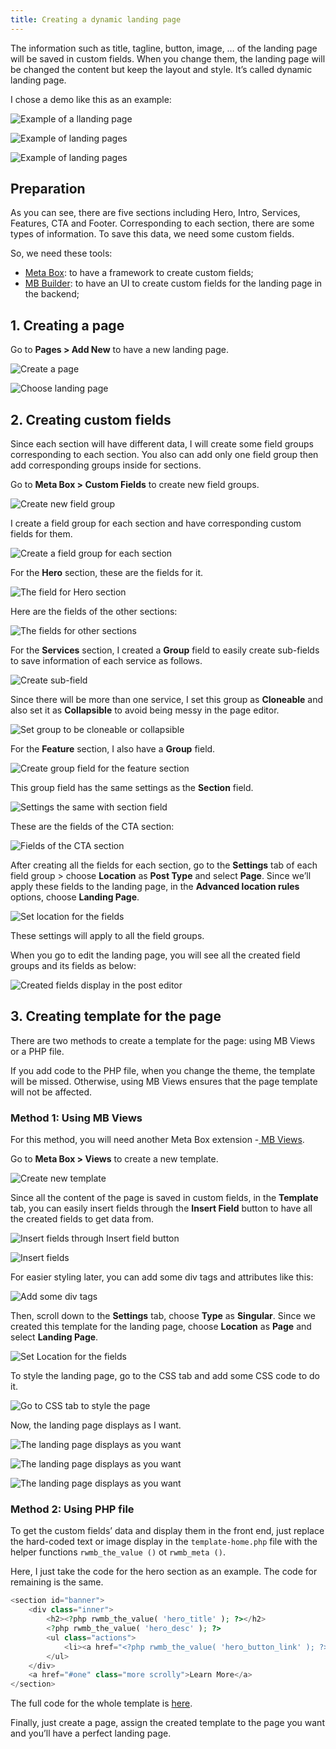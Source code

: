 ```yaml
---
title: Creating a dynamic landing page
---
```


The information such as title, tagline, button, image, … of the landing page will be saved in custom fields. When you change them, the landing page will be changed the content but keep the layout and style. It’s called dynamic landing page.

I chose a demo like this as an example:

![Example of a llanding page](https://i.imgur.com/yOUXVUG.jpg)

![Example of landing pages](https://i.imgur.com/k2BTT9a.jpg)

![Example of landing pages](https://i.imgur.com/QpyxYnG.jpg)

## Preparation

As you can see, there are five sections including Hero, Intro, Services, Features, CTA and Footer. Corresponding to each section, there are some types of information. To save this data, we need some custom fields.

So, we need these tools:

* [Meta Box](https://metabox.io/): to have a framework to create custom fields;
* [MB Builder](https://metabox.io/plugins/meta-box-builder/): to have an UI to create custom fields for the landing page in the backend;

## 1. Creating a page

Go to **Pages > Add New** to have a new landing page.

![Create a page](https://i.imgur.com/ghISiI4.png)

![Choose landing page](https://i.imgur.com/D8YzLxh.png)

## 2. Creating custom fields

Since each section will have different data, I will create some field groups corresponding to each section. You also can add only one field group then add corresponding groups inside for sections.

Go to **Meta Box > Custom Fields** to create new field groups.

![Create new field group](https://i.imgur.com/DR8nzGG.png)

I create a field group for each section and have corresponding custom fields for them.

![Create a field group for each section](https://i.imgur.com/5ACClAB.png)

For the **Hero** section, these are the fields for it.

![The field for Hero section](https://i.imgur.com/2RURipn.png)

Here are the fields of the other sections:

![The fields for other sections](https://i.imgur.com/hWMTPlv.png)

For the **Services** section, I created a **Group** field to easily create sub-fields to save information of each service as follows.

![Create sub-field](https://i.imgur.com/cFAh11S.png)

Since there will be more than one service, I set this group as **Cloneable** and also set it as **Collapsible** to avoid being messy in the page editor.

![Set group to be cloneable or collapsible](https://i.imgur.com/kBJNQt6.png)

For the **Feature** section, I also have a **Group** field.

![Create group field for the feature section](https://i.imgur.com/AQOJCb4.png)

This group field has the same settings as the **Section** field.

![Settings the same with section field](https://i.imgur.com/M2Md0Uv.png)

These are the fields of the CTA section:

![Fields of the CTA section](https://i.imgur.com/omwObY7.png)

After creating all the fields for each section, go to the **Settings** tab of each field group > choose **Location** as **Post Type** and select **Page**. Since we’ll apply these fields to the landing page, in the **Advanced location rules** options, choose **Landing Page**.

![Set location for the fields](https://i.imgur.com/HHQjxXD.png)

These settings will apply to all the field groups.

When you go to edit the landing page, you will see all the created field groups and its fields as below:

![Created fields display in the post editor](https://i.imgur.com/vNRj2Gr.png)

## 3. Creating template for the page

There are two methods to create a template for the page: using MB Views or a PHP file.

If you add code to the PHP file, when you change the theme, the template will be missed. Otherwise, using MB Views ensures that the page template will not be affected.

### Method 1: Using MB Views

For this method, you will need another Meta Box extension -[ MB Views](https://metabox.io/plugins/mb-views/).

Go to **Meta Box > Views** to create a new template.

![Create new template](https://i.imgur.com/U8nwKlY.png)

Since all the content of the page is saved in custom fields, in the **Template** tab, you can easily insert fields through the **Insert Field** button to have all the created fields to get data from.

![Insert fields through Insert field button](https://i.imgur.com/6sEx4ra.gif)

![Insert fields](https://i.imgur.com/v4AP96u.png)

For easier styling later, you can add some div tags and attributes like this:

![Add some div tags](https://i.imgur.com/6olqare.png)

Then, scroll down to the **Settings** tab, choose **Type** as **Singular**. Since we created this template for the landing page, choose **Location** as **Page** and select **Landing Page**.

![Set Location for the fields](https://i.imgur.com/UKkEEBf.png)

To style the landing page, go to the CSS tab and add some CSS code to do it.

![Go to CSS tab to style the page](https://i.imgur.com/uB7lGAL.png)

Now, the landing page displays as I want.

![The landing page displays as you want](https://i.imgur.com/ie3wJiE.jpg)


![The landing page displays as you want](https://i.imgur.com/i1FiLwM.jpg)


![The landing page displays as you want](https://i.imgur.com/THWKjSp.jpg)

### Method 2: Using PHP file

To get the custom fields’ data and display them in the front end, just replace the hard-coded text or image display in the `template-home.php` file with the helper functions `rwmb_the_value ()` ot `rwmb_meta ()`.

Here, I just take the code for the hero section as an example. The code for remaining is the same.

```php
<section id="banner">
    <div class="inner">
        <h2><?php rwmb_the_value( 'hero_title' ); ?></h2>
        <?php rwmb_the_value( 'hero_desc' ); ?>
        <ul class="actions">
            <li><a href="<?php rwmb_the_value( 'hero_button_link' ); ?>" class="button special"><?php rwmb_the_value( 'hero_button_text' ); ?></a></li>
        </ul>
    </div>
    <a href="#one" class="more scrolly">Learn More</a>
</section>
```

The full code for the whole template is [here](https://gist.github.com/rilwis/ddadc4840749195fab72fa81d9c48c95#file-template-home-with-custom-fields-php).

Finally, just create a page, assign the created template to the page you want and you’ll have a perfect landing page.

